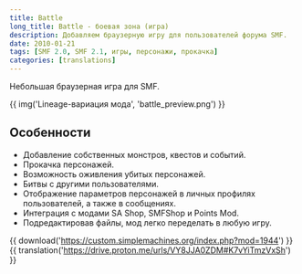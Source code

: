 ```yaml
---
title: Battle
long_title: Battle - боевая зона (игра)
description: Добавляем браузерную игру для пользователей форума SMF.
date: 2010-01-21
tags: [SMF 2.0, SMF 2.1, игры, персонажи, прокачка]
categories: [translations]
---
```


Небольшая браузерная игра для SMF.

<!-- more -->

{{ img('Lineage-вариация мода', 'battle_preview.png') }}

## Особенности

- Добавление собственных монстров, квестов и событий.
- Прокачка персонажей.
- Возможность оживления убитых персонажей.
- Битвы с другими пользователями.
- Отображение параметров персонажей в личных профилях пользователей, а также в сообщениях.
- Интеграция с модами SA Shop, SMFShop и Points Mod.
- Подредактировав файлы, мод легко переделать в любую игру.

{{ download('https://custom.simplemachines.org/index.php?mod=1944') }}
{{ translation('https://drive.proton.me/urls/VY8JJA0ZDM#K7vYiTmzVxSh') }}
